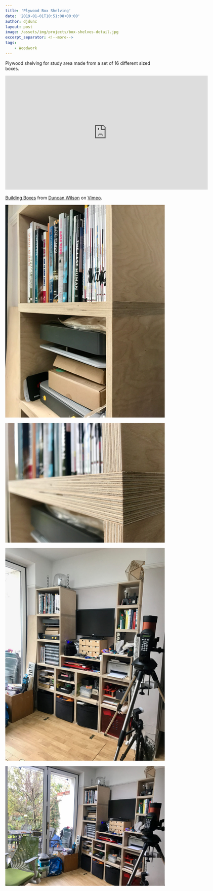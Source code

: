 ```yaml
---
title: 'Plywood Box Shelving'
date: '2019-01-01T10:51:08+00:00'
author: djdunc
layout: post
image: /assets/img/projects/box-shelves-detail.jpg
excerpt_separator: <!--more-->
tags:
    - Woodwork
---
```


Plywood shelving for study area made from a set of 16 different sized boxes.

<iframe src="https://player.vimeo.com/video/373703856?h=68f29d2c8c" width="640" height="360" frameborder="0" allow="autoplay; fullscreen; picture-in-picture" allowfullscreen></iframe>
<p><a href="https://vimeo.com/373703856">Building Boxes</a> from <a href="https://vimeo.com/djdunc">Duncan Wilson</a> on <a href="https://vimeo.com">Vimeo</a>.</p>

<!--more-->

![Plywood Shelf](/assets/img/projects/box-shelves.jpg)

![Plywood Shelf](/assets/img/projects/box-shelves-detail.jpg)

![Plywood Shelf](/assets/img/projects/box-shelves-installed.jpg)

![Plywood Shelf](/assets/img/projects/box-shelves-installed2.jpg)
